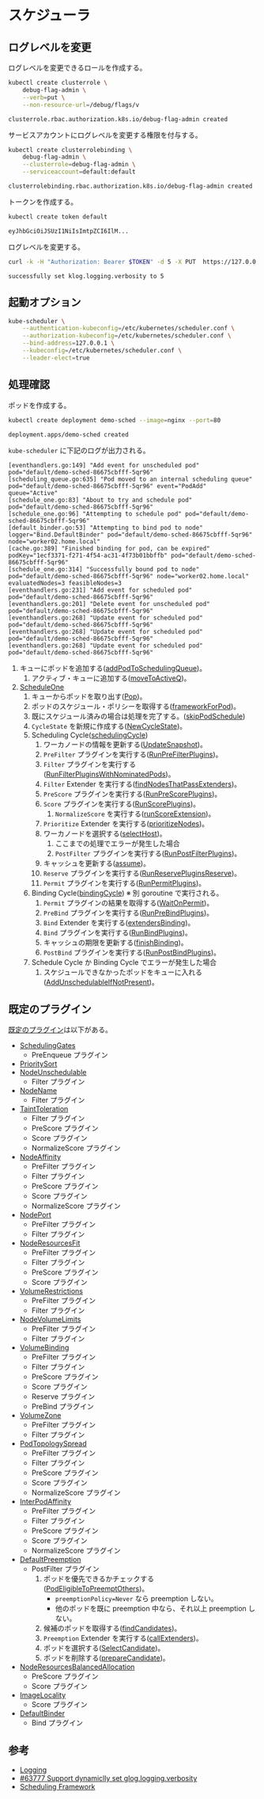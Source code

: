 # スケジューラ

## ログレベルを変更

ログレベルを変更できるロールを作成する。

```sh
kubectl create clusterrole \
    debug-flag-admin \
    --verb=put \
    --non-resource-url=/debug/flags/v
```

```
clusterrole.rbac.authorization.k8s.io/debug-flag-admin created
```

サービスアカウントにログレベルを変更する権限を付与する。

```sh
kubectl create clusterrolebinding \
    debug-flag-admin \
    --clusterrole=debug-flag-admin \
    --serviceaccount=default:default
```

```
clusterrolebinding.rbac.authorization.k8s.io/debug-flag-admin created
```

トークンを作成する。

```sh
kubectl create token default
```

```
eyJhbGciOiJSUzI1NiIsImtpZCI6IlM...
```

ログレベルを変更する。

```sh
curl -k -H "Authorization: Bearer $TOKEN" -d 5 -X PUT  https://127.0.0.1:10259/debug/flags/v
```

```
successfully set klog.logging.verbosity to 5
```

## 起動オプション

```sh
kube-scheduler \
    --authentication-kubeconfig=/etc/kubernetes/scheduler.conf \
    --authorization-kubeconfig=/etc/kubernetes/scheduler.conf \
    --bind-address=127.0.0.1 \
    --kubeconfig=/etc/kubernetes/scheduler.conf \
    --leader-elect=true
```

## 処理確認

ポッドを作成する。

```sh
kubectl create deployment demo-sched --image=nginx --port=80
```

```
deployment.apps/demo-sched created
```

`kube-scheduler` に下記のログが出力される。

```
[eventhandlers.go:149] "Add event for unscheduled pod" pod="default/demo-sched-86675cbfff-5qr96"
[scheduling_queue.go:635] "Pod moved to an internal scheduling queue" pod="default/demo-sched-86675cbfff-5qr96" event="PodAdd" queue="Active"
[schedule_one.go:83] "About to try and schedule pod" pod="default/demo-sched-86675cbfff-5qr96"
[schedule_one.go:96] "Attempting to schedule pod" pod="default/demo-sched-86675cbfff-5qr96"
[default_binder.go:53] "Attempting to bind pod to node" logger="Bind.DefaultBinder" pod="default/demo-sched-86675cbfff-5qr96" node="worker02.home.local"
[cache.go:389] "Finished binding for pod, can be expired" podKey="1ecf3371-f271-4f54-ac31-4f73b01bbffb" pod="default/demo-sched-86675cbfff-5qr96"
[schedule_one.go:314] "Successfully bound pod to node" pod="default/demo-sched-86675cbfff-5qr96" node="worker02.home.local" evaluatedNodes=3 feasibleNodes=3
[eventhandlers.go:231] "Add event for scheduled pod" pod="default/demo-sched-86675cbfff-5qr96"
[eventhandlers.go:201] "Delete event for unscheduled pod" pod="default/demo-sched-86675cbfff-5qr96"
[eventhandlers.go:268] "Update event for scheduled pod" pod="default/demo-sched-86675cbfff-5qr96"
[eventhandlers.go:268] "Update event for scheduled pod" pod="default/demo-sched-86675cbfff-5qr96"
[eventhandlers.go:268] "Update event for scheduled pod" pod="default/demo-sched-86675cbfff-5qr96"
```

1. キューにポッドを追加する([addPodToSchedulingQueue](https://github.com/kubernetes/kubernetes/blob/v1.31.1/pkg/scheduler/eventhandlers.go#L143-L153))。
   1. アクティブ・キューに追加する([moveToActiveQ](https://github.com/kubernetes/kubernetes/blob/v1.31.1/pkg/scheduler/internal/queue/scheduling_queue.go#L606-L641))。
2. [ScheduleOne](https://github.com/kubernetes/kubernetes/blob/v1.31.1/pkg/scheduler/schedule_one.go#L65C25-L133)
   1. キューからポッドを取り出す([Pop](https://github.com/kubernetes/kubernetes/blob/v1.31.1/pkg/scheduler/internal/queue/scheduling_queue.go#L944-L977))。
   2. ポッドのスケジュール・ポリシーを取得する([frameworkForPod](https://github.com/kubernetes/kubernetes/blob/v1.31.1/pkg/scheduler/schedule_one.go#L368-L374))。
   3. 既にスケジュール済みの場合は処理を完了する。([skipPodSchedule](https://github.com/kubernetes/kubernetes/blob/v1.31.1/pkg/scheduler/schedule_one.go#L377-L395))
   4. `CycleState` を新規に作成する([NewCycleState](https://github.com/kubernetes/kubernetes/blob/v1.31.1/pkg/scheduler/framework/cycle_state.go#L60-L62))。
   5. Scheduling Cycle([schedulingCycle](https://github.com/kubernetes/kubernetes/blob/v1.31.1/pkg/scheduler/schedule_one.go#L138-L261))
      1. ワーカノードの情報を更新する([UpdateSnapshot](https://github.com/kubernetes/kubernetes/blob/v1.31.1/pkg/scheduler/internal/cache/cache.go#L185-L279))。
      2. `PreFilter` プラグインを実行する([RunPreFilterPlugins](https://github.com/kubernetes/kubernetes/blob/v1.31.1/pkg/scheduler/framework/runtime/framework.go#L698-L755))。
      3. `Filter` プラグインを実行する([RunFilterPluginsWithNominatedPods](https://github.com/kubernetes/kubernetes/blob/v1.31.1/pkg/scheduler/framework/runtime/framework.go#L973-L1018))。
      4. `Filter` Extender を実行する([findNodesThatPassExtenders](https://github.com/kubernetes/kubernetes/blob/v1.31.1/pkg/scheduler/schedule_one.go#L695-L747))。
      5. `PreScore` プラグインを実行する([RunPreScorePlugins](https://github.com/kubernetes/kubernetes/blob/v1.31.1/pkg/scheduler/framework/runtime/framework.go#L1052-L1085))。
      6. `Score` プラグインを実行する([RunScorePlugins](https://github.com/kubernetes/kubernetes/blob/v1.31.1/pkg/scheduler/framework/runtime/framework.go#L1101-L1207))。
         1. `NormalizeScore` を実行する([runScoreExtension](https://github.com/kubernetes/kubernetes/blob/v1.31.1/pkg/scheduler/framework/runtime/framework.go#L1219-L1227))。
      7. `Prioritize` Extender を実行する([prioritizeNodes](https://github.com/kubernetes/kubernetes/blob/v1.31.1/pkg/scheduler/schedule_one.go#L804-L847))。
      8. ワーカノードを選択する([selectHost](https://github.com/kubernetes/kubernetes/blob/v1.31.1/pkg/scheduler/schedule_one.go#L872-L919))。
         1. ここまでの処理でエラーが発生した場合
         2. `PostFilter` プラグインを実行する([RunPostFilterPlugins](https://github.com/kubernetes/kubernetes/blob/v1.31.1/pkg/scheduler/framework/runtime/framework.go#L908-L951))。
      9.  キャッシュを更新する([assume](https://github.com/kubernetes/kubernetes/blob/v1.31.1/pkg/scheduler/schedule_one.go#L945-L962))。
      10. `Reserve` プラグインを実行する([RunReservePluginsReserve](https://github.com/kubernetes/kubernetes/blob/v1.31.1/pkg/scheduler/framework/runtime/framework.go#L1359-L1389))。
      11. `Permit` プラグインを実行する([RunPermitPlugins](https://github.com/kubernetes/kubernetes/blob/v1.31.1/pkg/scheduler/framework/runtime/framework.go#L1443-L1490))。
   6. Binding Cycle([bindingCycle](https://github.com/kubernetes/kubernetes/blob/v1.31.1/pkg/scheduler/schedule_one.go#L264-L332)) ※ 別 goroutine で実行される。
      1. `Permit` プラグインの結果を取得する([WaitOnPermit](https://github.com/kubernetes/kubernetes/blob/v1.31.1/pkg/scheduler/framework/runtime/framework.go#L1503-L1527))。
      2. `PreBind` プラグインを実行する([RunPreBindPlugins](https://github.com/kubernetes/kubernetes/blob/v1.31.1/pkg/scheduler/framework/runtime/framework.go#L1232-L1262))。
      3. `Bind` Extender を実行する([extendersBinding](https://github.com/kubernetes/kubernetes/blob/v1.31.1/pkg/scheduler/schedule_one.go#L981-L997))。
      4. `Bind` プラグインを実行する([RunBindPlugins](https://github.com/kubernetes/kubernetes/blob/v1.31.1/pkg/scheduler/framework/runtime/framework.go#L1275-L1311))。
      5. キャッシュの期限を更新する([finishBinding](https://github.com/kubernetes/kubernetes/blob/v1.31.1/pkg/scheduler/schedule_one.go#L969-L971))。
      6. `PostBind` プラグインを実行する([RunPostBindPlugins](https://github.com/kubernetes/kubernetes/blob/v1.31.1/pkg/scheduler/framework/runtime/framework.go#L1324-L1342))。
   7. Schedule Cycle か Binding Cycle でエラーが発生した場合
      1. スケジュールできなかったポッドをキューに入れる([AddUnschedulableIfNotPresent](https://github.com/kubernetes/kubernetes/blob/v1.31.1/pkg/scheduler/internal/queue/scheduling_queue.go#L841-L887))。

## 既定のプラグイン

[既定のプラグイン](https://github.com/kubernetes/kubernetes/blob/v1.31.1/pkg/scheduler/apis/config/v1/default_plugins.go#L30-L58)は以下がある。

- [SchedulingGates](https://github.com/kubernetes/kubernetes/blob/v1.31.1/pkg/scheduler/framework/plugins/schedulinggates/scheduling_gates.go)
  - PreEnqueue プラグイン
- [PrioritySort](https://github.com/kubernetes/kubernetes/blob/v1.31.1/pkg/scheduler/framework/plugins/queuesort/priority_sort.go)
- [NodeUnschedulable](https://github.com/kubernetes/kubernetes/blob/v1.31.1/pkg/scheduler/framework/plugins/nodeunschedulable/node_unschedulable.go)
  - Filter プラグイン
- [NodeName](https://github.com/kubernetes/kubernetes/blob/v1.31.1/pkg/scheduler/framework/plugins/nodename/node_name.go)
  - Filter プラグイン
- [TaintToleration](https://github.com/kubernetes/kubernetes/blob/v1.31.1/pkg/scheduler/framework/plugins/tainttoleration/taint_toleration.go)
  - Filter プラグイン
  - PreScore プラグイン
  - Score プラグイン
  - NormalizeScore プラグイン
- [NodeAffinity](https://github.com/kubernetes/kubernetes/blob/v1.31.1/pkg/scheduler/framework/plugins/nodeaffinity/node_affinity.go)
  - PreFilter プラグイン
  - Filter プラグイン
  - PreScore プラグイン
  - Score プラグイン
  - NormalizeScore プラグイン
- [NodePort](https://github.com/kubernetes/kubernetes/blob/v1.31.1/pkg/scheduler/framework/plugins/nodeports/node_ports.go)
  - PreFilter プラグイン
  - Filter プラグイン
- [NodeResourcesFit](https://github.com/kubernetes/kubernetes/blob/v1.31.1/pkg/scheduler/framework/plugins/noderesources/fit.go)
  - PreFilter プラグイン
  - Filter プラグイン
  - PreScore プラグイン
  - Score プラグイン
- [VolumeRestrictions](https://github.com/kubernetes/kubernetes/blob/v1.31.1/pkg/scheduler/framework/plugins/volumerestrictions/volume_restrictions.go)
  - PreFilter プラグイン
  - Filter プラグイン
- [NodeVolumeLimits](https://github.com/kubernetes/kubernetes/blob/v1.31.1/pkg/scheduler/framework/plugins/nodevolumelimits/csi.go)
  - PreFilter プラグイン
  - Filter プラグイン
- [VolumeBinding](https://github.com/kubernetes/kubernetes/blob/v1.31.1/pkg/scheduler/framework/plugins/volumebinding/volume_binding.go)
  - PreFilter プラグイン
  - Filter プラグイン
  - PreScore プラグイン
  - Score プラグイン
  - Reserve プラグイン
  - PreBind プラグイン
- [VolumeZone](https://github.com/kubernetes/kubernetes/blob/v1.31.1/pkg/scheduler/framework/plugins/volumezone/volume_zone.go)
  - PreFilter プラグイン
  - Filter プラグイン
- [PodTopologySpread](https://github.com/kubernetes/kubernetes/blob/v1.31.1/pkg/scheduler/framework/plugins/podtopologyspread/plugin.go)
  - PreFilter プラグイン
  - Filter プラグイン
  - PreScore プラグイン
  - Score プラグイン
  - NormalizeScore プラグイン
- [InterPodAffinity](https://github.com/kubernetes/kubernetes/blob/v1.31.1/pkg/scheduler/framework/plugins/interpodaffinity/plugin.go)
  - PreFilter プラグイン
  - Filter プラグイン
  - PreScore プラグイン
  - Score プラグイン
  - NormalizeScore プラグイン
- [DefaultPreemption](https://github.com/kubernetes/kubernetes/blob/v1.31.1/pkg/scheduler/framework/plugins/defaultpreemption/default_preemption.go)
  - PostFilter プラグイン
    1. ポッドを優先できるかチェックする([PodEligibleToPreemptOthers](https://github.com/kubernetes/kubernetes/blob/v1.31.1/pkg/scheduler/framework/plugins/defaultpreemption/default_preemption.go#L239-L264))。
       - `preemptionPolicy=Never` なら preemption しない。
       - 他のポッドを既に preemption 中なら、それ以上 preemption しない。
    2. 候補のポッドを取得する([findCandidates](https://github.com/kubernetes/kubernetes/blob/v1.31.1/pkg/scheduler/framework/preemption/preemption.go#L210-L248))。
    3. `Preemption` Extender を実行する([callExtenders](https://github.com/kubernetes/kubernetes/blob/v1.31.1/pkg/scheduler/framework/preemption/preemption.go#L254-L310))。
    4. ポッドを選択する([SelectCandidate](https://github.com/kubernetes/kubernetes/blob/v1.31.1/pkg/scheduler/framework/preemption/preemption.go#L314-L341))。
    5. ポッドを削除する([prepareCandidate](https://github.com/kubernetes/kubernetes/blob/v1.31.1/pkg/scheduler/framework/preemption/preemption.go#L355-L387))。
- [NodeResourcesBalancedAllocation](https://github.com/kubernetes/kubernetes/blob/v1.31.1/pkg/scheduler/framework/plugins/noderesources/balanced_allocation.go)
  - PreScore プラグイン
  - Score プラグイン
- [ImageLocality](https://github.com/kubernetes/kubernetes/blob/v1.31.1/pkg/scheduler/framework/plugins/imagelocality/image_locality.go)
  - Score プラグイン
- [DefaultBinder](https://github.com/kubernetes/kubernetes/blob/v1.31.1/pkg/scheduler/framework/plugins/defaultbinder/default_binder.go)
  - Bind プラグイン

## 参考
- [Logging](https://github.com/kubernetes/community/blob/master/contributors/devel/sig-instrumentation/logging.md)
- [#63777 Support dynamiclly set glog.logging.verbosity](https://github.com/kubernetes/kubernetes/pull/63777)
- [Scheduling Framework](https://kubernetes.io/docs/concepts/scheduling-eviction/scheduling-framework/)
